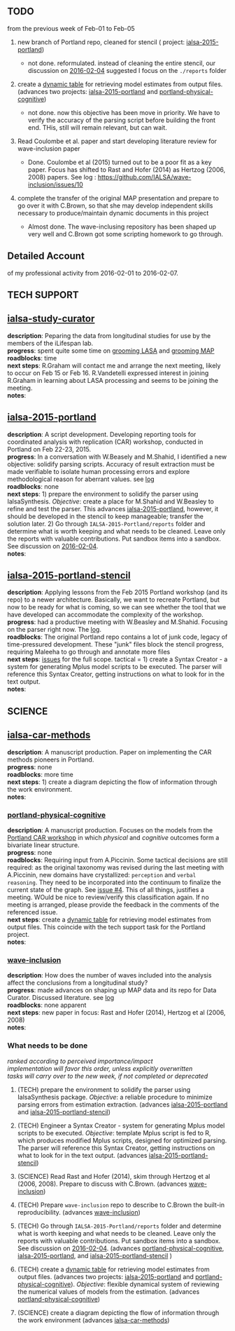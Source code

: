 ##  TODO 
from the previous week of Feb-01 to Feb-05
 
 1) new branch of Portland repo, cleaned for stencil ( project: [ialsa-2015-portland](https://github.com/IALSA/IALSA-2015-Portland))  
	- not done. reformulated. instead of cleaning the entire stencil, our discussion on [2016-02-04](https://github.com/IALSA/ialsa-2015-portland-stencil/issues/15) suggested I focus on the `./reports` folder   
	
 2) create a [dynamic table](https://github.com/IALSA/IALSA-2015-Portland/issues/117) for retrieving model estimates from output files. (advances two projects: [ialsa-2015-portland](https://github.com/IALSA/IALSA-2015-Portland) and [portland-physical-cognitive](https://github.com/IALSA/Portland-physical-cognitive))     
	- not done. now this objective has been move in priority. We have to verify the accuracy of the parsing script before building the front end. THis, still will remain relevant, but can wait.    
	
 3) Read Coulombe et al. paper and start developing literature review for wave-inclusion paper   
	- Done. Coulombe et al (2015) turned out to be a poor fit as a key paper. Focus has shifted to Rast and Hofer (2014) as Hertzog (2006, 2008) papers. See log : https://github.com/IALSA/wave-inclusion/issues/10    
	
 4) complete the transfer of the original MAP presentation and prepare to go over it with C.Brown, so that she may develop independent skills necessary to produce/maintain dynamic documents in this project   
	- Almost done. The wave-inclusing repository has been shaped up very well and C.Brown got some scripting homework to go through. 


## Detailed Account 
of my professional activity from 2016-02-01 to 2016-02-07. 


## TECH SUPPORT

## [ialsa-study-curator](https://github.com/IALSA/ialsa-study-curator)
**description**: Peparing the data from longitudinal studies for use by the members of the iLifespan lab.      
**progress**:  spent quite some time on [grooming LASA](https://github.com/IALSA/LASA/issues/5) and [grooming MAP](https://github.com/IALSA/MAP/issues/16)   
**roadblocks**: time      
**next steps**: R.Graham will contact me and arrange the next meeting, likely to occur on Feb 15 or Feb 16.  R.Vandetelli expressed interest in joining R.Graham in learning about LASA processing and seems to be joining the meeting.  
**notes**:


## [ialsa-2015-portland](https://github.com/IALSA/IALSA-2015-Portland)  
**description**: A script development. Developing reporting tools for coordinated analysis with replication (CAR) workshop, conducted in Portland on Feb 22-23, 2015.    
**progress**:  In a conversation with W.Beasely and M.Shahid, I identified a new objective: solidify parsing scripts. Accuracy of result extraction must be made verifiable to isolate human processing errors and explore methodological reason for aberrant values. see [log](https://github.com/IALSA/ialsa-2015-portland-stencil/issues/15)        
**roadblocks**: none    
**next steps**: 1) prepare the environment to solidify the parser using IalsaSynthesis.  *Objective*: create a place for M.Shahid and W.Beasley to refine and test the parser. This advances  [ialsa-2015-portland](https://github.com/IALSA/IALSA-2015-Portland), however, it should be developed in the stencil to keep manageable; transfer the solution later.     2) Go through `IALSA-2015-Portland/reports` folder and determine what is worth keeping and what needs to be cleaned. Leave only the reports with valuable contributions. Put sandbox items into a sandbox. See discussion on [2016-02-04](https://github.com/IALSA/ialsa-2015-portland-stencil/issues/15).         
**notes**:  


## [ialsa-2015-portland-stencil](https://github.com/IALSA/ialsa-2015-portland-stencil)
**description**: Applying lessons from the Feb 2015 Portland workshop (and its repo) to a newer architecture.  Basically, we want to recreate Portland, but now to be ready for what is coming, so we can see whether the tool that we have developed can accommodate the complexity of the workshop.     
**progress**:  had a productive meeting with W.Beasley and M.Shahid. Focusing on the parser right now. The [log](https://github.com/IALSA/ialsa-2015-portland-stencil/issues/15).    
**roadblocks**: The original Portland repo contains a lot of junk code, legacy of time-pressured development. These "junk" files block the stencil progress, requiring Maleeha to go through and annotate more files        
**next steps**: [issues](https://github.com/IALSA/ialsa-2015-portland-stencil/issues) for the full scope. tactical = 1) create a Syntax Creator - a system for generating Mplus model scripts to be executed. The parser will reference this Syntax Creator, getting instructions on what to look for in the text output.    
**notes**:  



## SCIENCE

## [ialsa-car-methods](https://github.com/IALSA/ialsa-car-methods)
**description**: A manuscript production. Paper on implementing the CAR methods pioneers in Portland.  
**progress**:  none    
**roadblocks**: more time       
**next steps**: 1) create a diagram depicting the flow of information through the work environment.      
**notes**: 

### [portland-physical-cognitive](https://github.com/IALSA/Portland-physical-cognitive)
**description**:  A manuscript production. Focuses on the models from the [Portland CAR workshop](https://github.com/IALSA/IALSA-2015-Portland)  in which *physical* and *cognitive* outcomes form a bivariate linear structure.     
**progress**:  none   
**roadblocks**:  Requiring input from A.Piccinin. Some tactical decisions are still required: as the original taxonomy was revised during the last meeting with A.Piccinin, new domains have crystallized:  `perception` and `verbal reasoning`. They need to be incorporated into the continuum to finalize the current state of the graph.   See [issue #4](https://github.com/IALSA/Portland-physical-cognitive/issues/4). This of all things, justifies a meeting. WOuld be nice to review/verify this classification again. If no meeting is arranged, please provide the feedback in the comments of the referenced issue.       
**next steps**:   create a [dynamic table](https://github.com/IALSA/IALSA-2015-Portland/issues/117) for retrieving model estimates from output files. This coincide with the tech support task for the Portland project.    
**notes**: 


### [wave-inclusion](https://github.com/IALSA/wave-inclusion)
**description**: How does the number of waves included into the analysis affect the conclusions from a longitudinal study?    
**progress**:  made advances on shaping up MAP data and its repo for Data Curator. Discussed literature. see [log](https://github.com/IALSA/wave-inclusion/issues/10)   
**roadblocks**: none apparent        
**next steps**: new paper in focus: Rast and Hofer (2014), Hertzog et al (2006, 2008)   
**notes**:  



### What needs to be done   
*ranked according to perceived importance/impact*     
*implementation will favor this order, unless explicitly overwritten*   
*tasks will carry over to the new week, if not completed or deprecated*    

1) (TECH) prepare the environment to solidify the parser using IalsaSynthesis package.  *Objective*: a reliable procedure to minimize parsing errors from estimation extraction. (advances [ialsa-2015-portland](https://github.com/IALSA/IALSA-2015-Portland) and [ialsa-2015-portland-stencil](https://github.com/IALSA/ialsa-2015-portland-stencil)) 

2)  (TECH) Engineer a Syntax Creator -  system for generating Mplus model scripts to be executed. *Objective*: template Mplus script is fed to R, which produces modified Mplus scripts, designed for optimized parsing. The parser will reference this Syntax Creator, getting instructions on what to look for in the text output. (advances [ialsa-2015-portland-stencil](https://github.com/IALSA/ialsa-2015-portland-stencil))   

3) (SCIENCE) Read Rast and Hofer (2014),  skim through  Hertzog et al (2006, 2008). Prepare to discuss with C.Brown. (advances [wave-inclusion](https://github.com/IALSA/wave-inclusion))       

4) (TECH) Prepare `wave-inclusion` repo to describe to C.Brown the built-in reproducibility. (advances [wave-inclusion](https://github.com/IALSA/wave-inclusion))  

5) (TECH) Go through `IALSA-2015-Portland/reports` folder and determine what is worth keeping and what needs to be cleaned. Leave only the reports with valuable contributions. Put sandbox items into a sandbox. See discussion on [2016-02-04](https://github.com/IALSA/ialsa-2015-portland-stencil/issues/15).   (advances [portland-physical-cognitive](https://github.com/IALSA/Portland-physical-cognitive), [ialsa-2015-portland](https://github.com/IALSA/IALSA-2015-Portland), and  [ialsa-2015-portland-stencil](https://github.com/IALSA/ialsa-2015-portland-stencil) )   

6)  (TECH) create a [dynamic table](https://github.com/IALSA/IALSA-2015-Portland/issues/117) for retrieving model estimates from output files. (advances two projects: [ialsa-2015-portland](https://github.com/IALSA/IALSA-2015-Portland) and [portland-physical-cognitive](https://github.com/IALSA/Portland-physical-cognitive)). *Objective*:  flexible dynamical system of reviewing the numerical values of models from the estimation. (advances [portland-physical-cognitive](https://github.com/IALSA/Portland-physical-cognitive))       


7) (SCIENCE) create a diagram depicting the flow of information through the work environment (advances [ialsa-car-methods](https://github.com/IALSA/ialsa-car-methods)) 